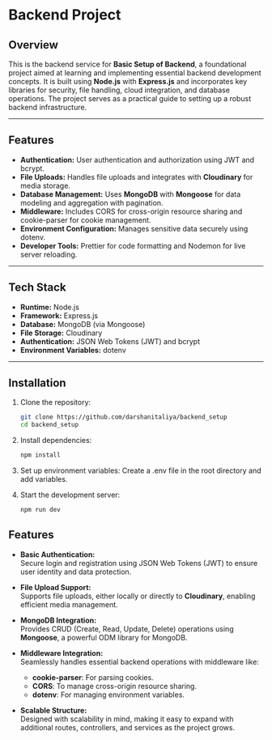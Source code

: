# Backend Project

## Overview

This is the backend service for **Basic Setup of Backend**, a foundational project aimed at learning and implementing essential backend development concepts. It is built using **Node.js** with **Express.js** and incorporates key libraries for security, file handling, cloud integration, and database operations. The project serves as a practical guide to setting up a robust backend infrastructure.

---

## Features

- **Authentication:** User authentication and authorization using JWT and bcrypt.
- **File Uploads:** Handles file uploads and integrates with **Cloudinary** for media storage.
- **Database Management:** Uses **MongoDB** with **Mongoose** for data modeling and aggregation with pagination.
- **Middleware:** Includes CORS for cross-origin resource sharing and cookie-parser for cookie management.
- **Environment Configuration:** Manages sensitive data securely using dotenv.
- **Developer Tools:** Prettier for code formatting and Nodemon for live server reloading.

---

## Tech Stack

- **Runtime:** Node.js
- **Framework:** Express.js
- **Database:** MongoDB (via Mongoose)
- **File Storage:** Cloudinary
- **Authentication:** JSON Web Tokens (JWT) and bcrypt
- **Environment Variables:** dotenv

---

## Installation

1. Clone the repository:
   ```bash
   git clone https://github.com/darshanitaliya/backend_setup
   cd backend_setup

2. Install dependencies:
    ```bash
    npm install

3. Set up environment variables:
    Create a .env file in the root directory and add variables.

4. Start the development server:
    ```bash 
    npm run dev


## Features

- **Basic Authentication:**  
  Secure login and registration using JSON Web Tokens (JWT) to ensure user identity and data protection.

- **File Upload Support:**  
  Supports file uploads, either locally or directly to **Cloudinary**, enabling efficient media management.

- **MongoDB Integration:**  
  Provides CRUD (Create, Read, Update, Delete) operations using **Mongoose**, a powerful ODM library for MongoDB.

- **Middleware Integration:**  
  Seamlessly handles essential backend operations with middleware like:
  - **cookie-parser**: For parsing cookies.
  - **CORS**: To manage cross-origin resource sharing.
  - **dotenv**: For managing environment variables.

- **Scalable Structure:**  
  Designed with scalability in mind, making it easy to expand with additional routes, controllers, and services as the project grows.

